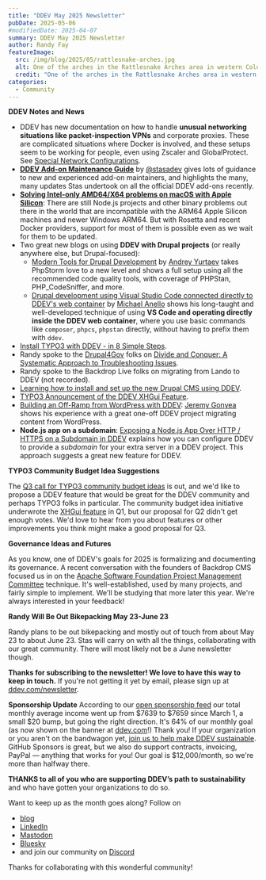 ```yaml
---
title: "DDEV May 2025 Newsletter"
pubDate: 2025-05-06
#modifiedDate: 2025-04-07
summary: DDEV May 2025 Newsletter
author: Randy Fay
featureImage:
  src: /img/blog/2025/05/rattlesnake-arches.jpg
  alt: One of the arches in the Rattlesnake Arches area in western Colorado, USA
  credit: "One of the arches in the Rattlesnake Arches area in western Colorado, USA"
categories:
  - Community
---
```


**DDEV Notes and News**

- DDEV has new documentation on how to handle **unusual networking situations like packet-inspection VPNs** and corporate proxies. These are complicated situations where Docker is involved, and these setups seem to be working for people, even using Zscaler and GlobalProtect. See [Special Network Configurations](https://ddev.readthedocs.io/en/latest/users/usage/networking/).
- **[DDEV Add-on Maintenance Guide](https://ddev.com/blog/ddev-add-on-maintenance-guide)** by [@stasadev](https://ddev.com/blog/author/stas-zhuk/) gives lots of guidance to new and experienced add-on maintainers, and highlights the many, many updates Stas undertook on all the official DDEV add-ons recently.
- **[Solving Intel-only AMD64/X64 problems on macOS with Apple Silicon](https://ddev.com/blog/amd64-with-rosetta-on-macos/)**: There are still Node.js projects and other binary problems out there in the world that are incompatible with the ARM64 Apple Silicon machines and newer Windows ARM64. But with Rosetta and recent Docker providers, support for most of them is possible even as we wait for them to be updated.
- Two great new blogs on using **DDEV with Drupal projects** (or really anywhere else, but Drupal-focused):
  - [Modern Tools for Drupal Development](https://iamdroid.net/blog/dev-tools) by [Andrey Yurtaev](https://www.linkedin.com/in/iamdroid/) takes PhpStorm love to a new level and shows a full setup using all the recommended code quality tools, with coverage of PHPStan, PHP_CodeSniffer, and more.
  - [Drupal development using Visual Studio Code connected directly to DDEV's web container](https://www.drupaleasy.com/blogs/ultimike/2025/04/drupal-development-using-visual-studio-code-connected-directly-ddevs-web) by [Michael Anello](https://www.drupaleasy.com/users/ultimike) shows his long-taught and well-developed technique of using **VS Code and operating directly inside the DDEV web container**, where you use basic commands like `composer`, `phpcs`, `phpstan` directly, without having to prefix them with `ddev`.
- [Install TYPO3 with DDEV - in 8 Simple Steps](https://t3planet.de/blog/install-typo3-with-ddev/).
- Randy spoke to the [Drupal4Gov]() folks on [Divide and Conquer: A Systematic Approach to Troubleshooting Issues](https://www.youtube.com/watch?v=zliDmAUBwrQ).
- Randy spoke to the Backdrop Live folks on migrating from Lando to DDEV (not recorded).
- [Learning how to install and set up the new Drupal CMS using DDEV](https://www.linkedin.com/pulse/learning-how-install-set-up-new-drupal-cms-using-ddev-lcvgf/).
- [TYPO3 Announcement of the DDEV XHGui Feature](https://typo3.org/article/budget-idea-report-integrate-xhgui-into-ddev-core).
- [Building an Off-Ramp from WordPress with DDEV](https://ddev.com/blog/building-offramp-from-wordpress-with-ddev/): [Jeremy Gonyea](https://ddev.com/blog/author/jeremy-gonyea) shows his experience with a great one-off DDEV project migrating content from WordPress.
- **Node.js app on a subdomain**: [Exposing a Node.js App Over HTTP / HTTPS on a Subdomain in DDEV](https://ddev.com/blog/ddev-expose-node-app-on-subdomain/) explains how you can configure DDEV to provide a _subdomain_ for your extra server in a DDEV project. This approach suggests a great new feature for DDEV.

**TYPO3 Community Budget Idea Suggestions**

The [Q3 call for TYPO3 community budget ideas](https://typo3.org/article/call-for-community-budget-ideas-q3-2025) is out, and we'd like to propose a DDEV feature that would be great for the DDEV community and perhaps TYPO3 folks in particular. The community budget idea initiative underwrote the [XHGui feature](xhgui-feature.md) in Q1, but our proposal for Q2 didn't get enough votes. We'd love to hear from you about features or other improvements you think might make a good proposal for Q3.

**Governance Ideas and Futures**

As you know, one of DDEV's goals for 2025 is formalizing and documenting its governance. A recent conversation with the founders of Backdrop CMS focused us in on the [Apache Software Foundation Project Management Committee](https://www.apache.org/foundation/governance/pmcs) technique. It's well-established, used by many projects, and fairly simple to implement. We'll be studying that more later this year. We're always interested in your feedback!

**Randy Will Be Out Bikepacking May 23-June 23**

Randy plans to be out bikepacking and mostly out of touch from about May 23 to about June 23. Stas will carry on with all the things, collaborating with our great community. There will most likely not be a June newsletter though.

**Thanks for subscribing to the newsletter! We love to have this way to keep in touch.** If you're not getting it yet by email, please sign up at [ddev.com/newsletter](/newsletter).

**Sponsorship Update** According to our [open sponsorship feed](https://github.com/ddev/sponsorship-data/blob/main/data/all-sponsorships.json) our total monthly average income went up from $7639 to $7659 since March 1, a small $20 bump, but going the right direction. It's 64% of our monthly goal (as now shown on the banner at [ddev.com](/)!) Thank you! If your organization or you aren't on the bandwagon yet, [join us to help make DDEV sustainable](https://github.com/sponsors/ddev). GitHub Sponsors is great, but we also do support contracts, invoicing, PayPal — anything that works for you! Our goal is $12,000/month, so we're more than halfway there.

**THANKS to all of you who are supporting DDEV’s path to sustainability** and who have gotten your organizations to do so.

Want to keep up as the month goes along? Follow on

- [blog](https://ddev.com/blog/)
- [LinkedIn](https://www.linkedin.com/company/ddev-foundation)
- [Mastodon](https://fosstodon.org/@ddev)
- [Bluesky](https://bsky.app/profile/ddev.bsky.social)
- and join our community on [Discord](/s/discord)

Thanks for collaborating with this wonderful community!
